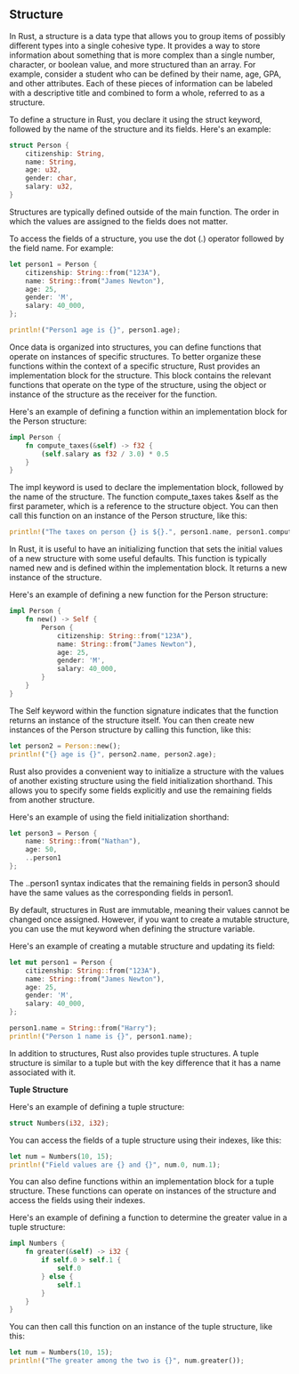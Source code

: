 ## Structure

In Rust, a structure is a data type that allows you to group items of possibly different types into a single cohesive type. It provides a way to store information about something that is more complex than a single number, character, or boolean value, and more structured than an array. For example, consider a student who can be defined by their name, age, GPA, and other attributes. Each of these pieces of information can be labeled with a descriptive title and combined to form a whole, referred to as a structure.

To define a structure in Rust, you declare it using the struct keyword, followed by the name of the structure and its fields. Here's an example:

```rust
struct Person {
    citizenship: String,
    name: String,
    age: u32,
    gender: char,
    salary: u32,
}
```

Structures are typically defined outside of the main function. The order in which the values are assigned to the fields does not matter.

To access the fields of a structure, you use the dot (.) operator followed by the field name. For example:

```rust
let person1 = Person {
    citizenship: String::from("123A"),
    name: String::from("James Newton"),
    age: 25,
    gender: 'M',
    salary: 40_000,
};

println!("Person1 age is {}", person1.age);
```

Once data is organized into structures, you can define functions that operate on instances of specific structures. To better organize these functions within the context of a specific structure, Rust provides an implementation block for the structure. This block contains the relevant functions that operate on the type of the structure, using the object or instance of the structure as the receiver for the function.

Here's an example of defining a function within an implementation block for the Person structure:

```rust
impl Person {
    fn compute_taxes(&self) -> f32 {
        (self.salary as f32 / 3.0) * 0.5
    }
}
```

The impl keyword is used to declare the implementation block, followed by the name of the structure. The function compute_taxes takes &self as the first parameter, which is a reference to the structure object. You can then call this function on an instance of the Person structure, like this:

```rust
println!("The taxes on person {} is ${}.", person1.name, person1.compute_taxes());
```

In Rust, it is useful to have an initializing function that sets the initial values of a new structure with some useful defaults. This function is typically named new and is defined within the implementation block. It returns a new instance of the structure.

Here's an example of defining a new function for the Person structure:

```rust
impl Person {
    fn new() -> Self {
        Person {
            citizenship: String::from("123A"),
            name: String::from("James Newton"),
            age: 25,
            gender: 'M',
            salary: 40_000,
        }
    }
}
```

The Self keyword within the function signature indicates that the function returns an instance of the structure itself. You can then create new instances of the Person structure by calling this function, like this:

```rust
let person2 = Person::new();
println!("{} age is {}", person2.name, person2.age);
```

Rust also provides a convenient way to initialize a structure with the values of another existing structure using the field initialization shorthand. This allows you to specify some fields explicitly and use the remaining fields from another structure.

Here's an example of using the field initialization shorthand:

```rust
let person3 = Person {
    name: String::from("Nathan"),
    age: 50,
    ..person1
};
```

The ..person1 syntax indicates that the remaining fields in person3 should have the same values as the corresponding fields in person1.

By default, structures in Rust are immutable, meaning their values cannot be changed once assigned. However, if you want to create a mutable structure, you can use the mut keyword when defining the structure variable.

Here's an example of creating a mutable structure and updating its field:

```rust
let mut person1 = Person {
    citizenship: String::from("123A"),
    name: String::from("James Newton"),
    age: 25,
    gender: 'M',
    salary: 40_000,
};

person1.name = String::from("Harry");
println!("Person 1 name is {}", person1.name);
```

In addition to structures, Rust also provides tuple structures. A tuple structure is similar to a tuple but with the key difference that it has a name associated with it.

**Tuple Structure**

Here's an example of defining a tuple structure:

```rust
struct Numbers(i32, i32);
```

You can access the fields of a tuple structure using their indexes, like this:

```rust
let num = Numbers(10, 15);
println!("Field values are {} and {}", num.0, num.1);
```

You can also define functions within an implementation block for a tuple structure. These functions can operate on instances of the structure and access the fields using their indexes.

Here's an example of defining a function to determine the greater value in a tuple structure:

```rust
impl Numbers {
    fn greater(&self) -> i32 {
        if self.0 > self.1 {
            self.0
        } else {
            self.1
        }
    }
}
```

You can then call this function on an instance of the tuple structure, like this:

```rust
let num = Numbers(10, 15);
println!("The greater among the two is {}", num.greater());
```
